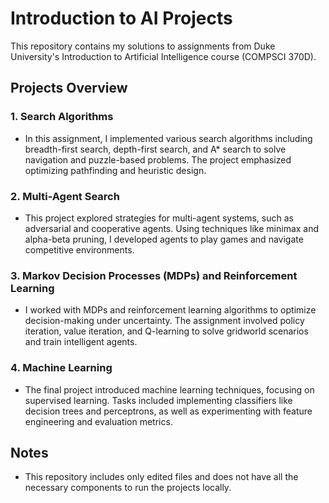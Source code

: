 # Introduction to AI Projects

This repository contains my solutions to assignments from Duke University's Introduction to Artificial Intelligence course (COMPSCI 370D).

## Projects Overview

### 1. **Search Algorithms**
- In this assignment, I implemented various search algorithms including breadth-first search, depth-first search, and A* search to solve navigation and puzzle-based problems. The project emphasized optimizing pathfinding and heuristic design.

### 2. **Multi-Agent Search**
- This project explored strategies for multi-agent systems, such as adversarial and cooperative agents. Using techniques like minimax and alpha-beta pruning, I developed agents to play games and navigate competitive environments.

### 3. **Markov Decision Processes (MDPs) and Reinforcement Learning**
- I worked with MDPs and reinforcement learning algorithms to optimize decision-making under uncertainty. The assignment involved policy iteration, value iteration, and Q-learning to solve gridworld scenarios and train intelligent agents.

### 4. **Machine Learning**
- The final project introduced machine learning techniques, focusing on supervised learning. Tasks included implementing classifiers like decision trees and perceptrons, as well as experimenting with feature engineering and evaluation metrics.

## Notes
- This repository includes only edited files and does not have all the necessary components to run the projects locally.

